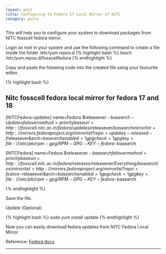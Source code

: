 ```yaml
---
layout: post
title: Configuring to Fedora 17 Local Mirror of NITC  
category: posts
---
```


This will help you to configure your system to download packages from NITC fosscell fedora mirror.

Login as root in your system and use the following command to create a file inside the folder /etc/yum.repos.d
{% highlight bash %}
touch /etc/yum.repos.d/fosscellfedora
{% endhighlight %}

Copy and paste the folowing code into the created file using your favourite editor.

{% highlight bash %}

## Nitc fosscell fedora local mirror for fedora 17 and 18 
[NITCFedora-updates]
name=Fedora $releasever - $basearch - Updates
failovermethod=priority
baseurl=http://fosscell.nitc.ac.in/fedora/updates/$releasever/$basearch
mirrorlist=http://mirrors.fedoraproject.org/mirrorlist?repo=updates-released-f$releasever&arch=$basearch
enabled=1
gpgcheck=1
gpgkey=file:///etc/pki/rpm-gpg/RPM-GPG-KEY-fedora-$basearch 


[NITCFedora]
name=Fedora $releasever - $basearch
failovermethod=priority
baseurl=http://fosscell.nitc.ac.in/fedora/releases/$releasever/Everything/$basearch/os/
mirrorlist=http://mirrors.fedoraproject.org/mirrorlist?repo=fedora-$releasever&arch=$basearch
enabled=1
gpgcheck=1
gpgkey=file:///etc/pki/rpm-gpg/RPM-GPG-KEY-fedora-$basearch


{% endhighlight %}

Save the file.

Update (Optional)

{% highlight bash %}
sudo yum install update
{% endhighlight %}

Now you can easily download fedora updates from NITC Fedora Local Mirror. 

Reference:
[Fedora docs](http://docs.fedoraproject.org/en-US/Fedora/16/html/System_Administrators_Guide/sec-Managing_Yum_Repositories.html)


---



[jekyll]: https://github.com/mojombo/jekyll
[zh]: http://sudev.github.com
[twitter]: https://twitter.com/sudev

